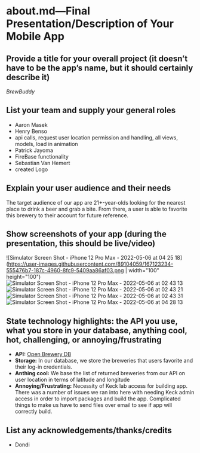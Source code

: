 # about.md—Final Presentation/Description of Your Mobile App
## Provide a title for your overall project (it doesn’t have to be the app’s name, but it should certainly describe it)
*BrewBuddy*

## List your team and supply your general roles
- Aaron Masek
- Henry Benso
-   api calls, request user location permission and handling, all views, models, load in animation
- Patrick Jayoma
-   FireBase functionality
- Sebastian Van Hemert
-   created Logo

## Explain your user audience and their needs
The target audience of our app are 21+-year-olds looking for the nearest place to drink a beer and grab a bite. From there, a user is able to favorite this brewery to their account for future reference.

## Show screenshots of your app (during the presentation, this should be live/video)
![Simulator Screen Shot - iPhone 12 Pro Max - 2022-05-06 at 04 25 18](https://user-images.githubusercontent.com/89104059/167123234-555476b7-187c-4960-8fc9-5409aa86af03.png | width="100" height="100")
![Simulator Screen Shot - iPhone 12 Pro Max - 2022-05-06 at 02 43 13](https://user-images.githubusercontent.com/89104059/167123277-b475e705-4d77-4438-bed1-819e67f406a3.png)
![Simulator Screen Shot - iPhone 12 Pro Max - 2022-05-06 at 02 43 21](https://user-images.githubusercontent.com/89104059/167123288-9914caba-5025-44cc-b654-5b523335d0c7.png)
![Simulator Screen Shot - iPhone 12 Pro Max - 2022-05-06 at 02 43 31](https://user-images.githubusercontent.com/89104059/167123298-de3bb535-2f7c-4725-95e6-04deba044133.png)
![Simulator Screen Shot - iPhone 12 Pro Max - 2022-05-06 at 04 28 13](https://user-images.githubusercontent.com/89104059/167123305-2cf2350f-7b28-4dca-aec9-35dcdae2222c.png)


## State technology highlights: the API you use, what you store in your database, anything cool, hot, challenging, or annoying/frustrating
- **API:** [Open Brewery DB](https://www.openbrewerydb.org/)
- **Storage:** In our database, we store the breweries that users favorite and their log-in credentials.
- **Anthing cool:** We base the list of returned breweries from our API on user location in terms of latitude and longitude
- **Annoying/Frustrating:** Necessity of Keck lab access for building app. There was a number of issues we ran into here with needing Keck admin access in order to import packages and build the app. Complicated things to make us have to send files over email to see if app will correctly build. 

## List any acknowledgements/thanks/credits
- Dondi
